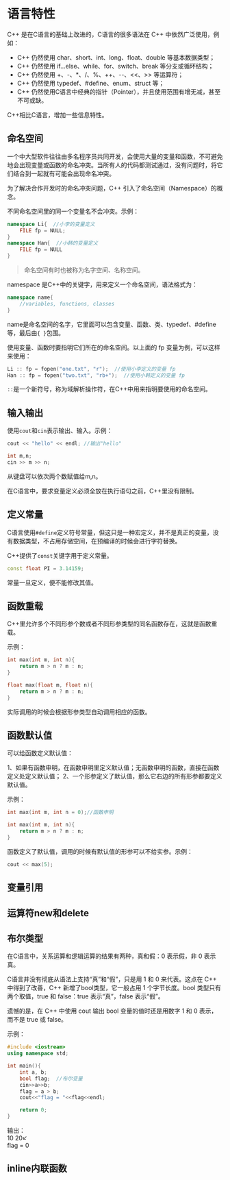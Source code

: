 # 语言特性

C++ 是在C语言的基础上改进的，C语言的很多语法在 C++ 中依然广泛使用，例如：

- C++ 仍然使用 char、short、int、long、float、double 等基本数据类型；
- C++ 仍然使用 if...else、while、for、switch、break 等分支或循环结构；
- C++ 仍然使用 +、-、*、/、%、++、--、<<、>> 等运算符；
- C++ 仍然使用 typedef、#define、enum、struct 等；
- C++ 仍然使用C语言中经典的指针（Pointer），并且使用范围有增无减，甚至不可或缺。


C++相比C语言，增加一些信息特性。

## 命名空间

一个中大型软件往往由多名程序员共同开发，会使用大量的变量和函数，不可避免地会出现变量或函数的命名冲突。当所有人的代码都测试通过，没有问题时，将它们结合到一起就有可能会出现命名冲突。

为了解决合作开发时的命名冲突问题，C++ 引入了命名空间（Namespace）的概念。

不同命名空间里的同一个变量名不会冲突。示例：

``` cpp
namespace Li{  //小李的变量定义
    FILE fp = NULL;
}
namespace Han{  //小韩的变量定义
    FILE fp = NULL
}
```

> 命名空间有时也被称为名字空间、名称空间。

namespace 是C++中的关键字，用来定义一个命名空间，语法格式为：
``` cpp
namespace name{
    //variables, functions, classes
}
```
name是命名空间的名字，它里面可以包含变量、函数、类、typedef、#define 等，最后由`{ }`包围。

使用变量、函数时要指明它们所在的命名空间。以上面的 fp 变量为例，可以这样来使用：
``` cpp
Li :: fp = fopen("one.txt", "r");  //使用小李定义的变量 fp
Han :: fp = fopen("two.txt", "rb+");  //使用小韩定义的变量 fp
```

`::`是一个新符号，称为域解析操作符，在C++中用来指明要使用的命名空间。

## 输入输出

使用`cout`和`cin`表示输出、输入。示例：
``` cpp
cout << "hello" << endl; //输出"hello"
```

``` cpp
int m,n;
cin >> m >> n;
```
从键盘可以依次两个数赋值给m,n。

在C语言中，要求变量定义必须全放在执行语句之前，C++里没有限制。

## 定义常量

C语言使用`#define`定义符号常量，但这只是一种宏定义，并不是真正的变量，没有数据类型，不占用存储空间，在预编译的时候会进行字符替换。

C++提供了`const`关键字用于定义常量。

``` cpp
const float PI = 3.14159;
```
常量一旦定义，便不能修改其值。

## 函数重载

C++里允许多个不同形参个数或者不同形参类型的同名函数存在，这就是函数重载。

示例：
``` cpp
int max(int m, int n){
    return m > n ? m : n; 
}

float max(float m, float n){
    return m > n ? m : n; 
}
```

实际调用的时候会根据形参类型自动调用相应的函数。

## 函数默认值

可以给函数定义默认值：

1、如果有函数申明，在函数申明里定义默认值；无函数申明的函数，直接在函数定义处定义默认值；
2、一个形参定义了默认值，那么它右边的所有形参都要定义默认值。

示例：
``` cpp
int max(int m, int n = 0);//函数申明

int max(int m, int n){
    return m > n ? m : n; 
}

```

函数定义了默认值，调用的时候有默认值的形参可以不给实参。示例：

``` cpp
cout << max(5);
```

## 变量引用

## 运算符new和delete

## 布尔类型

在C语言中，关系运算和逻辑运算的结果有两种，真和假：0 表示假，非 0 表示真。

C语言并没有彻底从语法上支持“真”和“假”，只是用 1 和 0 来代表。这点在 C++ 中得到了改善，C++ 新增了bool类型，它一般占用 1 个字节长度。bool 类型只有两个取值，true 和 false：true 表示“真”，false 表示“假”。

遗憾的是，在 C++ 中使用 cout 输出 bool 变量的值时还是用数字 1 和 0 表示，而不是 true 或 false。

示例：
``` cpp
#include <iostream>
using namespace std;

int main(){
    int a, b;
    bool flag;  //布尔变量
    cin>>a>>b;
    flag = a > b;
    cout<<"flag = "<<flag<<endl;

    return 0;
}
```

输出：  
10 20↙  
flag = 0

## inline内联函数
